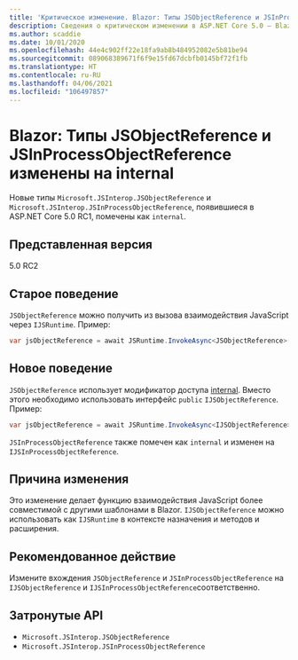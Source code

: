 ```yaml
---
title: 'Критическое изменение. Blazor: Типы JSObjectReference и JSInProcessObjectReference изменены на internal'
description: Сведения о критическом изменении в ASP.NET Core 5.0 — Blazor. Типы JSObjectReference и JSInProcessObjectReference изменены на internal
ms.author: scaddie
ms.date: 10/01/2020
ms.openlocfilehash: 44e4c902ff22e18fa9ab8b484952082e5b81be94
ms.sourcegitcommit: 089068389671f6f9e15fd67dcbfb0145bf72f1fb
ms.translationtype: HT
ms.contentlocale: ru-RU
ms.lasthandoff: 04/06/2021
ms.locfileid: "106497857"
---
```

# <a name="blazor-jsobjectreference-and-jsinprocessobjectreference-types-changed-to-internal"></a>Blazor: Типы JSObjectReference и JSInProcessObjectReference изменены на internal

Новые типы `Microsoft.JSInterop.JSObjectReference` и `Microsoft.JSInterop.JSInProcessObjectReference`, появившиеся в ASP.NET Core 5.0 RC1, помечены как `internal`.

## <a name="version-introduced"></a>Представленная версия

5.0 RC2

## <a name="old-behavior"></a>Старое поведение

`JSObjectReference` можно получить из вызова взаимодействия JavaScript через `IJSRuntime`. Пример:

```csharp
var jsObjectReference = await JSRuntime.InvokeAsync<JSObjectReference>(...);
```

## <a name="new-behavior"></a>Новое поведение

`JSObjectReference` использует модификатор доступа [internal](../../../../csharp/language-reference/keywords/internal.md). Вместо этого необходимо использовать интерфейс `public` `IJSObjectReference`. Пример:

```csharp
var jsObjectReference = await JSRuntime.InvokeAsync<IJSObjectReference>(...);
```

`JSInProcessObjectReference` также помечен как `internal` и изменен на `IJSInProcessObjectReference`.

## <a name="reason-for-change"></a>Причина изменения

Это изменение делает функцию взаимодействия JavaScript более совместимой с другими шаблонами в Blazor. `IJSObjectReference` можно использовать как `IJSRuntime` в контексте назначения и методов и расширения.

## <a name="recommended-action"></a>Рекомендованное действие

Измените вхождения `JSObjectReference` и `JSInProcessObjectReference` на `IJSObjectReference` и `IJSInProcessObjectReference`соответственно.

## <a name="affected-apis"></a>Затронутые API

- `Microsoft.JSInterop.JSObjectReference`
- `Microsoft.JSInterop.JSInProcessObjectReference`

<!--

### Category

ASP.NET Core

### Affected APIs

- `T:Microsoft.JSInterop.JSObjectReference`
- `T:Microsoft.JSInterop.JSInProcessObjectReference`

-->
